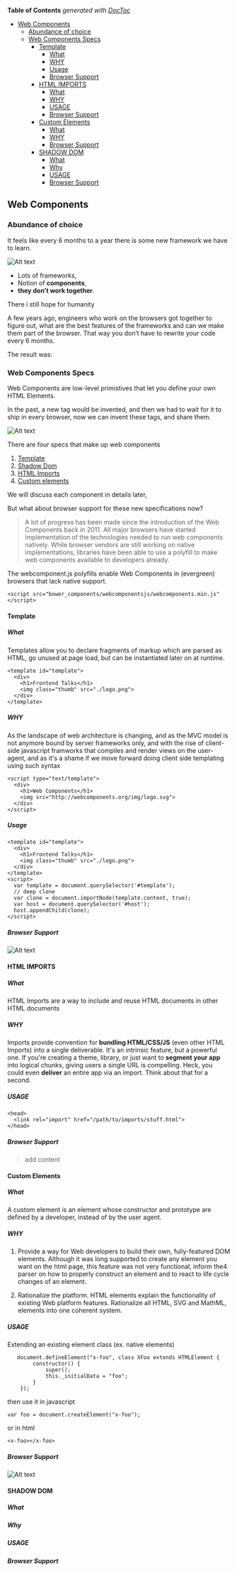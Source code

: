 <!-- START doctoc generated TOC please keep comment here to allow auto update -->
<!-- DON'T EDIT THIS SECTION, INSTEAD RE-RUN doctoc TO UPDATE -->
**Table of Contents**  *generated with [DocToc](https://github.com/thlorenz/doctoc)*

  - [Web Components](#web-components)
    - [Abundance of choice](#abundance-of-choice)
    - [Web Components Specs](#web-components-specs)
      - [Template](#template)
        - [What](#what)
        - [WHY](#why)
        - [Usage](#usage)
        - [Browser Support](#browser-support)
      - [HTML IMPORTS](#html-imports)
        - [What](#what-1)
        - [WHY](#why-1)
        - [USAGE](#usage)
        - [Browser Support](#browser-support-1)
      - [Custom Elements](#custom-elements)
        - [What](#what-2)
        - [WHY](#why-2)
        - [Browser Support](#browser-support-2)
      - [SHADOW DOM](#shadow-dom)
        - [What](#what-3)
        - [Why](#why)
        - [USAGE](#usage-1)
        - [Browser Support](#browser-support-3)

<!-- END doctoc generated TOC please keep comment here to allow auto update -->

## Web Components

### Abundance of choice
It feels like every 6 months to a year there is some new framework we have to learn.

![Alt text](./_images/js-frameworks-trends.png)

- Lots of frameworks,
- Notion of **components**,
- **they don’t work together**.

There i still hope for humanity

 A few years ago, engineers who work on the browsers got together to figure out, what are the best features of the frameworks and can we make them part of the browser. That way you don’t have to rewrite your code every 6 months.

The result was:

### Web Components Specs

Web Components are low-level primistives that let you define your own HTML Elements.

In the past, a new tag would be invented, and then we had to wait for it to ship in every browser, now we can invent these tags, and share them.

![Alt text](./_images/logo.jpg)

There are four specs that make up web components

1. [Template](#template)
2. [Shadow Dom](#shadow-dom)
3. [HTML Imports](#html-imports)
4. [Custom elements](#custom-elements)

We will discuss each component in details later, 

But what about browser support for these new specifications now? 
> A lot of progress has been made since the introduction of the Web Components back in 2011. All major browsers have started implementation of the technologies needed to run web components natively. While browser vendors are still working on native implementations, libraries have been able to use a polyfill to make web components available to developers already.
 
 The webcomponent.js polyfills enable Web Components in (evergreen) browsers that lack native support.

`<script src="bower_components/webcomponentsjs/webcomponents.min.js" </script>`


#### Template
##### What
Templates allow you to declare fragments of markup which are parsed as HTML, go unused at page load, but can be instantiated later on at runtime.
```
<template id="template">
  <div>
    <h1>Frontend Talks</h1>
    <img class="thumb" src="./logo.png">
  </div>
</template>
```
##### WHY
As the landscape of web architecture is changing, and as the MVC model is not anymore bound by server frameworks only, and with the rise of client-side javascript framworks that compiles and render views on the user-agent, and as it's a shame if we move forward doing client side templating using such syntax

```
<script type="text/template">
  <div>
    <h1>Web Components</h1>
    <img src="http://webcomponents.org/img/logo.svg">
  </div>
</script>
```
##### Usage
```
<template id="template">
  <div>
    <h1>Frontend Talks</h1>
    <img class="thumb" src="./logo.png">
  </div>
</template>
<script>
  var template = document.querySelector('#template');
  // deep clone
  var clone = document.importNode(template.content, true);
  var host = document.querySelector('#host');
  host.appendChild(clone);
</script>
```
##### Browser Support
![Alt text](./_images/template-browser-support.png)

#### HTML IMPORTS
##### What
HTML Imports are a way to include and reuse HTML documents in other HTML documents

##### WHY 
 Imports provide convention for **bundling HTML/CSS/JS** (even other HTML Imports) into a single deliverable. It's an intrinsic feature, but a powerful one. If you're creating a theme, library, or just want to **segment your app** into logical chunks, giving users a single URL is compelling. Heck, you could even **deliver** an entire app via an import. Think about that for a second.


##### USAGE
```
<head>
  <link rel="import" href="/path/to/imports/stuff.html">
</head>
```

##### Browser Support
> add content

#### Custom Elements
##### What
A custom element is an element whose constructor and prototype are defined by a developer, instead of by the user agent. 


##### WHY

1. Provide a way for Web developers to build their own, fully-featured DOM elements.
Although it was long supported to create any element you want on the html page, this feature was not very functional, inform the4 parser on how to properly construct an element and to react to life cycle changes of an element.

2. Rationalize the platform.
HTML elements explain the functionality of existing Web platform features.
Rationalize all HTML, SVG and MathML, elements into one coherent system.
##### USAGE

Extending an existing element class (ex. native elements)
```
   document.defineElement("x-foo", class XFoo extends HTMLElement {
        constructor() {
            super();
            this._initialData = "foo";
        }
    });

```
then use it in javascript

`var foo = document.createElement("x-foo");`

or in html

`<x-foo></x-foo>`

##### Browser Support
![Alt text](./_images/custom-elements-browser-support.png)


#### SHADOW DOM
##### What
##### Why
##### USAGE
##### Browser Support